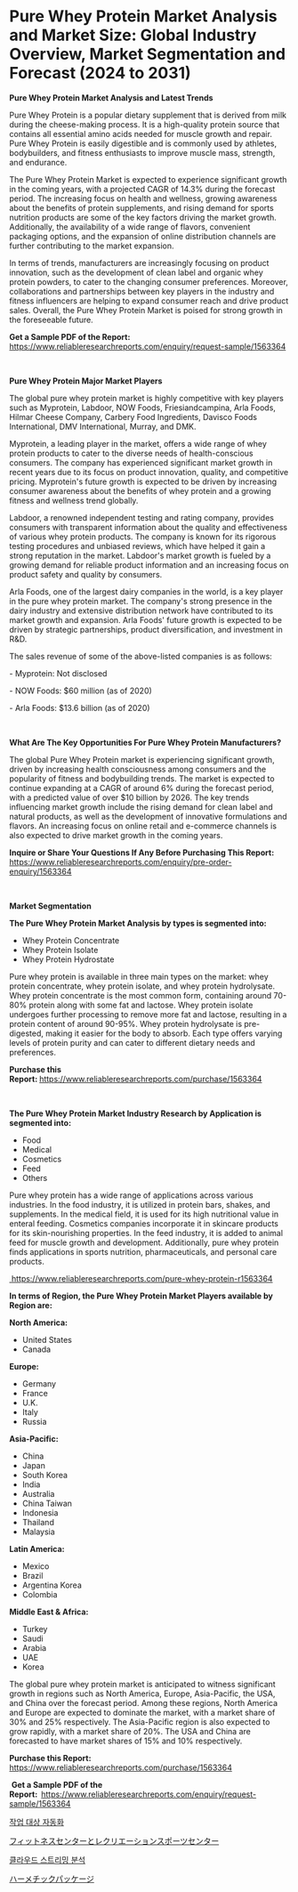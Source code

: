 <p><h1>Pure Whey Protein Market Analysis and Market Size: Global Industry Overview, Market Segmentation and Forecast (2024 to 2031)</h1></p><p><strong>Pure Whey Protein Market Analysis and Latest Trends</strong></p>
<p><p>Pure Whey Protein is a popular dietary supplement that is derived from milk during the cheese-making process. It is a high-quality protein source that contains all essential amino acids needed for muscle growth and repair. Pure Whey Protein is easily digestible and is commonly used by athletes, bodybuilders, and fitness enthusiasts to improve muscle mass, strength, and endurance.</p><p>The Pure Whey Protein Market is expected to experience significant growth in the coming years, with a projected CAGR of 14.3% during the forecast period. The increasing focus on health and wellness, growing awareness about the benefits of protein supplements, and rising demand for sports nutrition products are some of the key factors driving the market growth. Additionally, the availability of a wide range of flavors, convenient packaging options, and the expansion of online distribution channels are further contributing to the market expansion.</p><p>In terms of trends, manufacturers are increasingly focusing on product innovation, such as the development of clean label and organic whey protein powders, to cater to the changing consumer preferences. Moreover, collaborations and partnerships between key players in the industry and fitness influencers are helping to expand consumer reach and drive product sales. Overall, the Pure Whey Protein Market is poised for strong growth in the foreseeable future.</p></p>
<p><strong>Get a Sample PDF of the Report:&nbsp;</strong> <a href="https://www.reliableresearchreports.com/enquiry/request-sample/1563364">https://www.reliableresearchreports.com/enquiry/request-sample/1563364</a></p>
<p>&nbsp;</p>
<p><strong>Pure Whey Protein Major Market Players</strong></p>
<p><p>The global pure whey protein market is highly competitive with key players such as Myprotein, Labdoor, NOW Foods, Friesiandcampina, Arla Foods, Hilmar Cheese Company, Carbery Food Ingredients, Davisco Foods International, DMV International, Murray, and DMK. </p><p>Myprotein, a leading player in the market, offers a wide range of whey protein products to cater to the diverse needs of health-conscious consumers. The company has experienced significant market growth in recent years due to its focus on product innovation, quality, and competitive pricing. Myprotein's future growth is expected to be driven by increasing consumer awareness about the benefits of whey protein and a growing fitness and wellness trend globally.</p><p>Labdoor, a renowned independent testing and rating company, provides consumers with transparent information about the quality and effectiveness of various whey protein products. The company is known for its rigorous testing procedures and unbiased reviews, which have helped it gain a strong reputation in the market. Labdoor's market growth is fueled by a growing demand for reliable product information and an increasing focus on product safety and quality by consumers.</p><p>Arla Foods, one of the largest dairy companies in the world, is a key player in the pure whey protein market. The company's strong presence in the dairy industry and extensive distribution network have contributed to its market growth and expansion. Arla Foods' future growth is expected to be driven by strategic partnerships, product diversification, and investment in R&D.</p><p>The sales revenue of some of the above-listed companies is as follows:</p><p>- Myprotein: Not disclosed</p><p>- NOW Foods: $60 million (as of 2020)</p><p>- Arla Foods: $13.6 billion (as of 2020)</p></p>
<p>&nbsp;</p>
<p><strong>What Are The Key Opportunities For Pure Whey Protein Manufacturers?</strong></p>
<p><p>The global Pure Whey Protein market is experiencing significant growth, driven by increasing health consciousness among consumers and the popularity of fitness and bodybuilding trends. The market is expected to continue expanding at a CAGR of around 6% during the forecast period, with a predicted value of over $10 billion by 2026. The key trends influencing market growth include the rising demand for clean label and natural products, as well as the development of innovative formulations and flavors. An increasing focus on online retail and e-commerce channels is also expected to drive market growth in the coming years.</p></p>
<p><strong>Inquire or Share Your Questions If Any Before Purchasing This Report:</strong> <a href="https://www.reliableresearchreports.com/enquiry/pre-order-enquiry/1563364">https://www.reliableresearchreports.com/enquiry/pre-order-enquiry/1563364</a></p>
<p>&nbsp;</p>
<p><strong>Market Segmentation</strong></p>
<p><strong>The Pure Whey Protein Market Analysis by types is segmented into:</strong></p>
<p><ul><li>Whey Protein Concentrate</li><li>Whey Protein Isolate</li><li>Whey Protein Hydrostate</li></ul></p>
<p><p>Pure whey protein is available in three main types on the market: whey protein concentrate, whey protein isolate, and whey protein hydrolysate. Whey protein concentrate is the most common form, containing around 70-80% protein along with some fat and lactose. Whey protein isolate undergoes further processing to remove more fat and lactose, resulting in a protein content of around 90-95%. Whey protein hydrolysate is pre-digested, making it easier for the body to absorb. Each type offers varying levels of protein purity and can cater to different dietary needs and preferences.</p></p>
<p><strong>Purchase this Report:&nbsp;</strong><a href="https://www.reliableresearchreports.com/purchase/1563364">https://www.reliableresearchreports.com/purchase/1563364</a></p>
<p>&nbsp;</p>
<p><strong>The Pure Whey Protein Market Industry Research by Application is segmented into:</strong></p>
<p><ul><li>Food</li><li>Medical</li><li>Cosmetics</li><li>Feed</li><li>Others</li></ul></p>
<p><p>Pure whey protein has a wide range of applications across various industries. In the food industry, it is utilized in protein bars, shakes, and supplements. In the medical field, it is used for its high nutritional value in enteral feeding. Cosmetics companies incorporate it in skincare products for its skin-nourishing properties. In the feed industry, it is added to animal feed for muscle growth and development. Additionally, pure whey protein finds applications in sports nutrition, pharmaceuticals, and personal care products.</p></p>
<p><a href="https://www.reliableresearchreports.com/pure-whey-protein-r1563364">&nbsp;https://www.reliableresearchreports.com/pure-whey-protein-r1563364</a></p>
<p><strong>In terms of Region, the Pure Whey Protein Market Players available by Region are:</strong></p>
<p>
    <p> <strong> North America: </strong>
        <ul>
            <li>United States</li>
            <li>Canada</li>
        </ul>
        </p> 
    <p> <strong> Europe: </strong>
        <ul>
            <li>Germany</li>
            <li>France</li>
            <li>U.K.</li>
            <li>Italy</li>
            <li>Russia</li>
        </ul>
        </p> 
    <p> <strong> Asia-Pacific: </strong>
        <ul>
            <li>China</li>
            <li>Japan</li>
            <li>South Korea</li>
            <li>India</li>
            <li>Australia</li>
            <li>China Taiwan</li>
            <li>Indonesia</li>
            <li>Thailand</li>
            <li>Malaysia</li>
        </ul>
        </p> 
    <p> <strong> Latin America: </strong>
        <ul>
            <li>Mexico</li>
            <li>Brazil</li>
            <li>Argentina Korea</li>
            <li>Colombia</li>
        </ul>
        </p> 
    <p> <strong> Middle East & Africa: </strong>
        <ul>
            <li>Turkey</li>
            <li>Saudi</li>
            <li>Arabia</li>
            <li>UAE</li>
            <li>Korea</li>
        </ul>
    </p>
    </p>
<p><p>The global pure whey protein market is anticipated to witness significant growth in regions such as North America, Europe, Asia-Pacific, the USA, and China over the forecast period. Among these regions, North America and Europe are expected to dominate the market, with a market share of 30% and 25% respectively. The Asia-Pacific region is also expected to grow rapidly, with a market share of 20%. The USA and China are forecasted to have market shares of 15% and 10% respectively.</p></p>
<p><strong>Purchase this Report: </strong><a href="https://www.reliableresearchreports.com/purchase/1563364">https://www.reliableresearchreports.com/purchase/1563364</a></p>
<p>&nbsp;<strong>Get a Sample PDF of the Report:&nbsp;&nbsp;</strong><a href="https://www.reliableresearchreports.com/enquiry/request-sample/1563364">https://www.reliableresearchreports.com/enquiry/request-sample/1563364</a></p>
<p><strong></strong></p>
<p><p><a href="https://medium.com/@dinty11332244/%EC%9E%91%EC%97%85-%EB%8C%80%EC%83%81-%EC%9E%90%EB%8F%99%ED%99%94-%EC%8B%9C%EC%9E%A5-%ED%86%B5%EC%B0%B0-%EC%8B%9C%EC%9E%A5-%EB%8F%99%ED%96%A5-%EC%84%B1%EC%9E%A5-2024%EB%85%84%EB%B6%80%ED%84%B0-2031%EB%85%84%EA%B9%8C%EC%A7%80-%EC%98%88%EC%B8%A1%EB%90%9C-%EA%B2%83-ba93638cdc6e">작업 대상 자동화</a></p><p><a href="https://medium.com/@stevenhuson95/%E3%83%95%E3%82%A3%E3%83%83%E3%83%88%E3%83%8D%E3%82%B9%E3%81%8A%E3%82%88%E3%81%B3%E3%83%AC%E3%82%AF%E3%83%AA%E3%82%A8%E3%83%BC%E3%82%B7%E3%83%A7%E3%83%B3%E3%82%B9%E3%83%9D%E3%83%BC%E3%83%84%E3%82%BB%E3%83%B3%E3%82%BF%E3%83%BC%E3%81%AE%E5%B8%82%E5%A0%B4%E3%83%AC%E3%83%9D%E3%83%BC%E3%83%88%E3%81%AF-%E3%81%93%E3%81%AE%E5%B8%82%E5%A0%B4%E3%81%AE%E6%9C%80%E6%96%B0%E3%81%AE%E3%83%88%E3%83%AC%E3%83%B3%E3%83%89%E3%81%A8%E6%88%90%E9%95%B7%E6%A9%9F%E4%BC%9A%E3%82%92%E6%98%8E%E3%82%89%E3%81%8B%E3%81%AB%E3%81%97%E3%81%A6%E3%81%84%E3%81%BE%E3%81%99-53e0bce9ba26">フィットネスセンターとレクリエーションスポーツセンター</a></p><p><a href="https://medium.com/@demarcuskuhlman/%EA%B5%AC%EB%A6%84-%EC%8A%A4%ED%8A%B8%EB%A6%AC%EB%B0%8D-%EB%B6%84%EC%84%9D-%EC%8B%9C%EC%9E%A5-%EC%9C%A0%ED%98%95-%EC%9D%91%EC%9A%A9-%EB%B0%8F-%EC%A7%80%EB%A6%AC%EB%B3%84-%EC%A2%85%ED%95%A9-%ED%8F%89%EA%B0%80-38cbb7e0d838">클라우드 스트리밍 분석</a></p><p><a href="https://medium.com/@nic.neale/%E3%83%8F%E3%83%BC%E3%83%A1%E3%83%86%E3%82%A3%E3%83%83%E3%82%AF%E3%83%91%E3%83%83%E3%82%B1%E3%83%BC%E3%82%B8%E3%83%B3%E3%82%B0%E5%B8%82%E5%A0%B4%E8%AA%BF%E6%9F%BB%E3%83%AC%E3%83%9D%E3%83%BC%E3%83%88-%E3%81%9D%E3%81%AE%E6%AD%B4%E5%8F%B2%E3%81%8A%E3%82%88%E3%81%B32024%E5%B9%B4%E3%81%8B%E3%82%892031%E5%B9%B4%E3%81%BE%E3%81%A7%E3%81%AE%E4%BA%88%E6%B8%AC-a2763b4f4853">ハーメチックパッケージ</a></p></p>